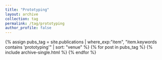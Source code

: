 ```yaml
---
title: "Prototyping"
layout: archive
collection: tag
permalink: /tag/prototyping
author_profile: false
---
```


{% assign pubs_tag = site.publications | where_exp:"item", "item.keywords contains 'prototyping'" | sort: "venue" %}
{% for post in pubs_tag %}
  {% include archive-single.html %}
{% endfor %}